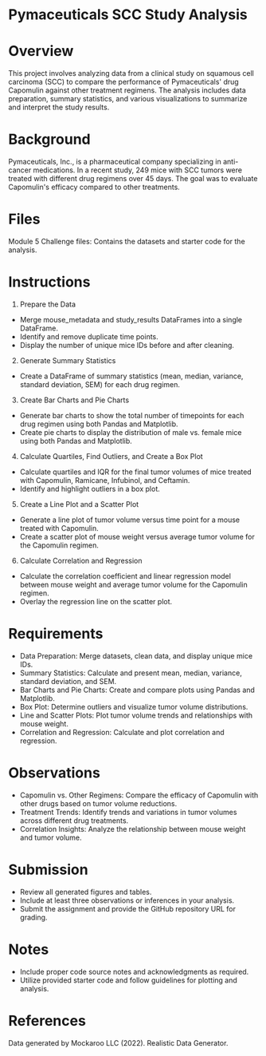 # Pymaceuticals SCC Study Analysis
# Overview
This project involves analyzing data from a clinical study on squamous cell carcinoma (SCC) to compare the performance of Pymaceuticals' drug Capomulin against other treatment regimens. The analysis includes data preparation, summary statistics, and various visualizations to summarize and interpret the study results.

# Background
Pymaceuticals, Inc., is a pharmaceutical company specializing in anti-cancer medications. In a recent study, 249 mice with SCC tumors were treated with different drug regimens over 45 days. The goal was to evaluate Capomulin's efficacy compared to other treatments.

# Files
Module 5 Challenge files: Contains the datasets and starter code for the analysis.

# Instructions
1. Prepare the Data
- Merge mouse_metadata and study_results DataFrames into a single DataFrame.
- Identify and remove duplicate time points.
- Display the number of unique mice IDs before and after cleaning.
2. Generate Summary Statistics
- Create a DataFrame of summary statistics (mean, median, variance, standard deviation, SEM) for each drug regimen.
3. Create Bar Charts and Pie Charts
- Generate bar charts to show the total number of timepoints for each drug regimen using both Pandas and Matplotlib.
- Create pie charts to display the distribution of male vs. female mice using both Pandas and Matplotlib.
4. Calculate Quartiles, Find Outliers, and Create a Box Plot
- Calculate quartiles and IQR for the final tumor volumes of mice treated with Capomulin, Ramicane, Infubinol, and Ceftamin.
- Identify and highlight outliers in a box plot.
5. Create a Line Plot and a Scatter Plot
- Generate a line plot of tumor volume versus time point for a mouse treated with Capomulin.
- Create a scatter plot of mouse weight versus average tumor volume for the Capomulin regimen.
6. Calculate Correlation and Regression
- Calculate the correlation coefficient and linear regression model between mouse weight and average tumor volume for the Capomulin regimen.
- Overlay the regression line on the scatter plot.

# Requirements
- Data Preparation: Merge datasets, clean data, and display unique mice IDs.
- Summary Statistics: Calculate and present mean, median, variance, standard deviation, and SEM.
- Bar Charts and Pie Charts: Create and compare plots using Pandas and Matplotlib.
- Box Plot: Determine outliers and visualize tumor volume distributions.
- Line and Scatter Plots: Plot tumor volume trends and relationships with mouse weight.
- Correlation and Regression: Calculate and plot correlation and regression.

# Observations
- Capomulin vs. Other Regimens: Compare the efficacy of Capomulin with other drugs based on tumor volume reductions.
- Treatment Trends: Identify trends and variations in tumor volumes across different drug treatments.
- Correlation Insights: Analyze the relationship between mouse weight and tumor volume.

# Submission
- Review all generated figures and tables.
- Include at least three observations or inferences in your analysis.
- Submit the assignment and provide the GitHub repository URL for grading.

# Notes
- Include proper code source notes and acknowledgments as required.
- Utilize provided starter code and follow guidelines for plotting and analysis.

# References
Data generated by Mockaroo LLC (2022). Realistic Data Generator.
